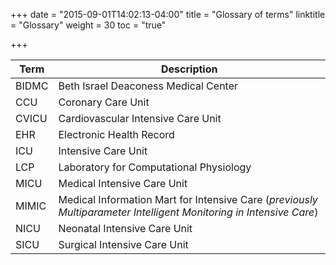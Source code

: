 +++
date = "2015-09-01T14:02:13-04:00"
title = "Glossary of terms"
linktitle = "Glossary"
weight = 30
toc = "true"

+++

Term | Description
---- | -----
BIDMC | Beth Israel Deaconess Medical Center
CCU | Coronary Care Unit
CVICU | Cardiovascular Intensive Care Unit
EHR | Electronic Health Record
ICU | Intensive Care Unit
LCP | Laboratory for Computational Physiology
MICU | Medical Intensive Care Unit
MIMIC | Medical Information Mart for Intensive Care (*previously Multiparameter Intelligent Monitoring in Intensive Care*)
NICU | Neonatal Intensive Care Unit
SICU | Surgical Intensive Care Unit
